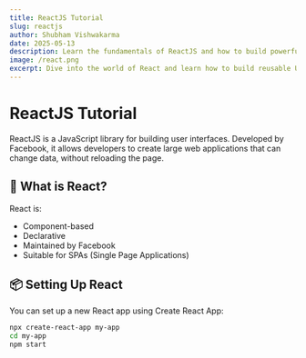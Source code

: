 ```yaml
---
title: ReactJS Tutorial
slug: reactjs
author: Shubham Vishwakarma
date: 2025-05-13
description: Learn the fundamentals of ReactJS and how to build powerful front-end applications.
image: /react.png
excerpt: Dive into the world of React and learn how to build reusable UI components, manage state, and create dynamic web applications.
---
```


# ReactJS Tutorial

ReactJS is a JavaScript library for building user interfaces. Developed by Facebook, it allows developers to create large web applications that can change data, without reloading the page.

## 🚀 What is React?

React is:

- Component-based
- Declarative
- Maintained by Facebook
- Suitable for SPAs (Single Page Applications)

## 📦 Setting Up React

You can set up a new React app using Create React App:

```bash
npx create-react-app my-app
cd my-app
npm start
